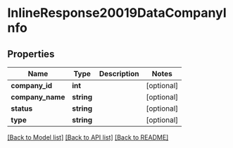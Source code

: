 # InlineResponse20019DataCompanyInfo

## Properties
Name | Type | Description | Notes
------------ | ------------- | ------------- | -------------
**company_id** | **int** |  | [optional] 
**company_name** | **string** |  | [optional] 
**status** | **string** |  | [optional] 
**type** | **string** |  | [optional] 

[[Back to Model list]](../README.md#documentation-for-models) [[Back to API list]](../README.md#documentation-for-api-endpoints) [[Back to README]](../README.md)


